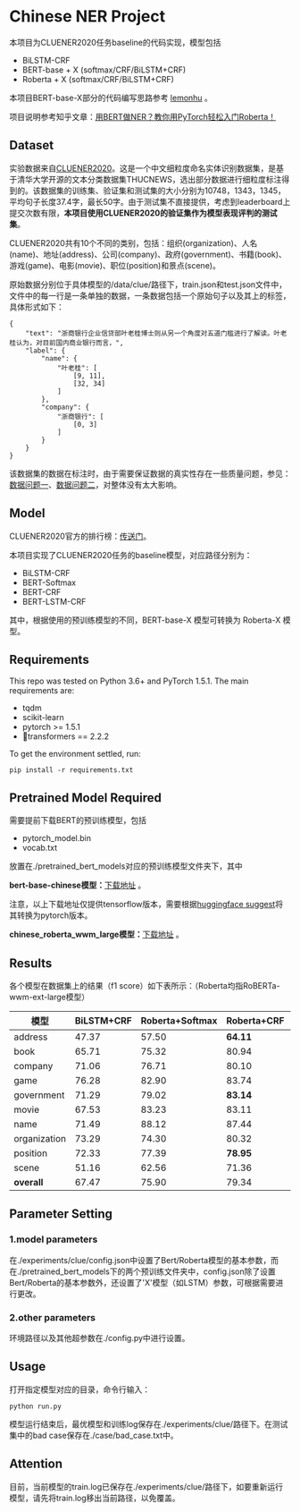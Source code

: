 # Chinese NER Project

本项目为CLUENER2020任务baseline的代码实现，模型包括

- BiLSTM-CRF
- BERT-base + X (softmax/CRF/BiLSTM+CRF)
- Roberta + X (softmax/CRF/BiLSTM+CRF)

本项目BERT-base-X部分的代码编写思路参考 [lemonhu](https://github.com/lemonhu/NER-BERT-pytorch) 。

项目说明参考知乎文章：[用BERT做NER？教你用PyTorch轻松入门Roberta！](https://zhuanlan.zhihu.com/p/346828049)

## Dataset

实验数据来自[CLUENER2020](https://github.com/CLUEbenchmark/CLUENER2020)。这是一个中文细粒度命名实体识别数据集，是基于清华大学开源的文本分类数据集THUCNEWS，选出部分数据进行细粒度标注得到的。该数据集的训练集、验证集和测试集的大小分别为10748，1343，1345，平均句子长度37.4字，最长50字。由于测试集不直接提供，考虑到leaderboard上提交次数有限，**本项目使用CLUENER2020的验证集作为模型表现评判的测试集**。

CLUENER2020共有10个不同的类别，包括：组织(organization)、人名(name)、地址(address)、公司(company)、政府(government)、书籍(book)、游戏(game)、电影(movie)、职位(position)和景点(scene)。

原始数据分别位于具体模型的/data/clue/路径下，train.json和test.json文件中，文件中的每一行是一条单独的数据，一条数据包括一个原始句子以及其上的标签，具体形式如下：

```
{
	"text": "浙商银行企业信贷部叶老桂博士则从另一个角度对五道门槛进行了解读。叶老桂认为，对目前国内商业银行而言，",
	"label": {
		"name": {
			"叶老桂": [
				[9, 11],
				[32, 34]
			]
		},
		"company": {
			"浙商银行": [
				[0, 3]
			]
		}
	}
}

```

该数据集的数据在标注时，由于需要保证数据的真实性存在一些质量问题，参见：[数据问题一](https://github.com/CLUEbenchmark/CLUENER2020/issues/10)、[数据问题二](https://github.com/CLUEbenchmark/CLUENER2020/issues/8)，对整体没有太大影响。

## Model

CLUENER2020官方的排行榜：[传送门](https://www.cluebenchmarks.com/ner.html)。

本项目实现了CLUENER2020任务的baseline模型，对应路径分别为：

- BiLSTM-CRF
- BERT-Softmax
- BERT-CRF
- BERT-LSTM-CRF

其中，根据使用的预训练模型的不同，BERT-base-X 模型可转换为 Roberta-X 模型。

## Requirements

This repo was tested on Python 3.6+ and PyTorch 1.5.1. The main requirements are:

- tqdm
- scikit-learn
- pytorch >= 1.5.1
- 🤗transformers == 2.2.2

To get the environment settled, run:

```
pip install -r requirements.txt
```

## Pretrained Model Required

需要提前下载BERT的预训练模型，包括

- pytorch_model.bin
- vocab.txt

放置在./pretrained_bert_models对应的预训练模型文件夹下，其中

**bert-base-chinese模型：**[下载地址](https://storage.googleapis.com/bert_models/2018_11_03/chinese_L-12_H-768_A-12.zip) 。

注意，以上下载地址仅提供tensorflow版本，需要根据[huggingface suggest](https://huggingface.co/transformers/converting_tensorflow_models.html)将其转换为pytorch版本。

**chinese_roberta_wwm_large模型：**[下载地址](https://github.com/ymcui/Chinese-BERT-wwm#%E4%BD%BF%E7%94%A8%E5%BB%BA%E8%AE%AE) 。

## Results

各个模型在数据集上的结果（f1 score）如下表所示：（Roberta均指RoBERTa-wwm-ext-large模型）

| 模型         | BiLSTM+CRF | Roberta+Softmax | Roberta+CRF | Roberta+BiLSTM+CRF |
| ------------ | ---------- | --------------- | ----------- | ------------------ |
| address      | 47.37      | 57.50           | **64.11**   | 63.15              |
| book         | 65.71      | 75.32           | 80.94       | **81.45**          |
| company      | 71.06      | 76.71           | 80.10       | **80.62**          |
| game         | 76.28      | 82.90           | 83.74       | **85.57**          |
| government   | 71.29      | 79.02           | **83.14**   | 81.31              |
| movie        | 67.53      | 83.23           | 83.11       | **85.61**          |
| name         | 71.49      | 88.12           | 87.44       | **88.22**          |
| organization | 73.29      | 74.30           | 80.32       | **80.53**          |
| position     | 72.33      | 77.39           | **78.95**   | 78.82              |
| scene        | 51.16      | 62.56           | 71.36       | **72.86**          |
| **overall**  | 67.47      | 75.90           | 79.34       | **79.64**          |

## Parameter Setting

### 1.model parameters

在./experiments/clue/config.json中设置了Bert/Roberta模型的基本参数，而在./pretrained_bert_models下的两个预训练文件夹中，config.json除了设置Bert/Roberta的基本参数外，还设置了'X'模型（如LSTM）参数，可根据需要进行更改。

### 2.other parameters

环境路径以及其他超参数在./config.py中进行设置。

## Usage

打开指定模型对应的目录，命令行输入：

```
python run.py
```

模型运行结束后，最优模型和训练log保存在./experiments/clue/路径下。在测试集中的bad case保存在./case/bad_case.txt中。

## Attention

目前，当前模型的train.log已保存在./experiments/clue/路径下，如要重新运行模型，请先将train.log移出当前路径，以免覆盖。

